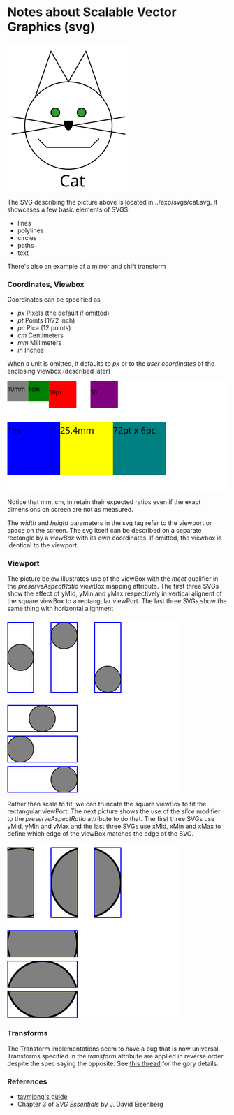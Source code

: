 # Notes about Scalable Vector Graphics (svg) 
![svg basic](../exp/svgs/cat.svg)

The SVG describing the picture above is located in ../exp/svgs/cat.svg.
It showcases a few basic elements of SVGS:
- lines
- polylines
- circles
- paths
- text

There's also an example of a mirror and shift transform
### Coordinates, Viewbox
Coordinates can be specified as
- *px* Pixels (the default if omitted)
- *pt* Points (1/72 inch)
- *pc* Pica (12 points)
- *cm* Centimeters
- *mm* Millimeters
- *in* Inches

When a unit is omitted, it defaults to *px* or to the *user coordinates* of the enclosing viewbox (described later)

![svg coordinate units](../exp/svgs/coordinates.svg)

Notice that mm, cm, in retain their expected ratios even if the exact dimensions on screen are not as measured.

The *width* and *height* parameters in the svg tag refer to the viewport or space on the screen.
The svg itself can be described on a separate rectangle by a *viewBox* with its own coordinates. If omitted, the viewbox is identical to the viewport.
### Viewport
The picture below illustrates use of the viewBox with the *meet* qualifier in the *preserveAspectRatio* viewBox mapping attribute.
The first three SVGs show the effect of yMid, yMin and yMax respectively in vertical alignent of the square viewBox to a rectangular viewPort.
The last three SVGs show the same thing with horizontal alignment

![svg viewport](../exp/svgs/viewport.svg)

Rather than scale to fit, we can truncate the square viewBox to fit the rectangular viewPort. The next picture shows the use of the 
*slice* modifier to the *preserveAspectRatio* attribute to do that. The first three SVGs use yMid, yMin and yMax and the last three SVGs use xMid, xMin and xMax to define which edge of the viewBox matches the edge of the SVG.

![svg viewport slicing](../exp/svgs/viewport2.svg)

### Transforms
The Transform implementations seem to have a bug that is now universal. Transforms specified in the *transform* attribute are applied in reverse order despite the spec saying the opposite. See [this thread](https://stackoverflow.com/questions/18582935/the-applying-order-of-svg-transforms) for the gory details.

### References
- [tavmjong's guide](http://tavmjong.free.fr/INKSCAPE/MANUAL/html/Web-SVG-Positioning.html)
- Chapter 3 of *SVG Essentials* by J. David Eisenberg
